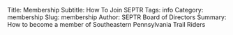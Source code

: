 Title: Membership
Subtitle: How To Join SEPTR
Tags: info
Category: membership
Slug: membership
Author: SEPTR Board of Directors
Summary: How to become a member of Southeastern Pennsylvania Trail Riders
